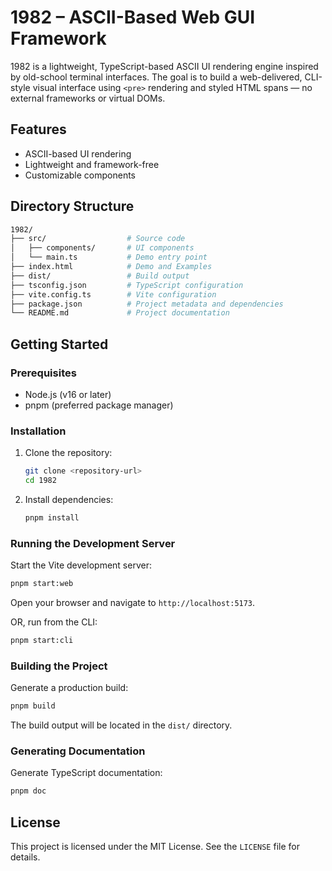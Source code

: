# 1982 – ASCII-Based Web GUI Framework

1982 is a lightweight, TypeScript-based ASCII UI rendering engine inspired by old-school terminal interfaces. The goal is to build a web-delivered, CLI-style visual interface using `<pre>` rendering and styled HTML spans — no external frameworks or virtual DOMs.

## Features

- ASCII-based UI rendering
- Lightweight and framework-free
- Customizable components

## Directory Structure

```bash
1982/
├── src/                  # Source code
│   ├── components/       # UI components
│   └── main.ts           # Demo entry point
├── index.html            # Demo and Examples
├── dist/                 # Build output
├── tsconfig.json         # TypeScript configuration
├── vite.config.ts        # Vite configuration
├── package.json          # Project metadata and dependencies
└── README.md             # Project documentation
```

## Getting Started

### Prerequisites

- Node.js (v16 or later)
- pnpm (preferred package manager)

### Installation

1. Clone the repository:

   ```bash
   git clone <repository-url>
   cd 1982
   ```

2. Install dependencies:

   ```bash
   pnpm install
   ```

### Running the Development Server

Start the Vite development server:

```bash
pnpm start:web
```

Open your browser and navigate to `http://localhost:5173`.

OR, run from the CLI:

```bash
pnpm start:cli
```

### Building the Project

Generate a production build:

```bash
pnpm build
```

The build output will be located in the `dist/` directory.

### Generating Documentation

Generate TypeScript documentation:

```bash
pnpm doc
```

## License

This project is licensed under the MIT License. See the `LICENSE` file for details.

